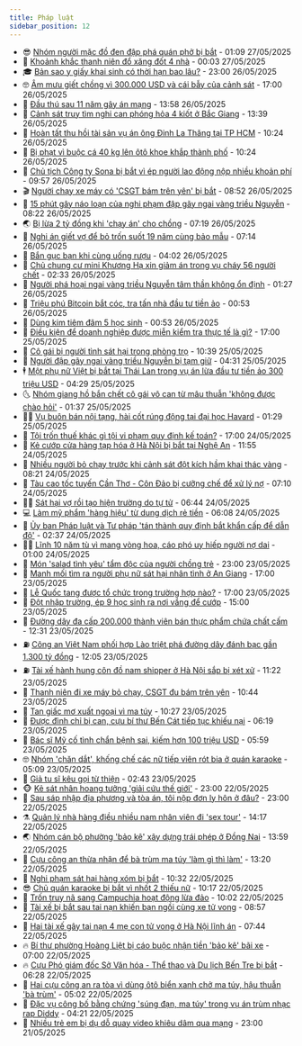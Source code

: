 ```yaml
---
title: Pháp luật
sidebar_position: 12
---
```


<!-- vnexpress-phap-luat:START -->
- 😎 [Nhóm người mặc đồ đen đập phá quán phở bị bắt](https://vnexpress.net/nhom-nguoi-mac-do-den-dap-pha-quan-pho-bi-bat-4890760.html) - 01:09 27/05/2025
- 🥰 [Khoảnh khắc thanh niên đổ xăng đốt 4 nhà](https://video.vnexpress.net/khoanh-khac-thanh-nien-do-xang-dot-4-nha-4890843.html) - 00:03 27/05/2025
- 🎓 [Bản sao y giấy khai sinh có thời hạn bao lâu?](https://vnexpress.net/ban-sao-y-giay-khai-sinh-co-thoi-han-bao-lau-4888717.html) - 23:00 26/05/2025
- 🤓 [Âm mưu giết chồng vì 300.000 USD và cái bẫy của cảnh sát](https://vnexpress.net/ke-bay-nguoc-nguoi-vo-am-muu-thu-tieu-chong-4890751.html) - 17:00 26/05/2025
- 🎊 [Đầu thú sau 11 năm gây án mạng](https://vnexpress.net/dau-thu-sau-11-nam-gay-an-mang-4890784.html) - 13:58 26/05/2025
- 🙉 [Cảnh sát truy tìm nghi can phóng hỏa 4 kiốt ở Bắc Giang](https://vnexpress.net/canh-sat-truy-tim-nghi-can-phong-hoa-4-kiot-o-bac-giang-4890789.html) - 13:39 26/05/2025
- 🤡 [Hoàn tất thu hồi tài sản vụ án ông Đinh La Thăng tại TP HCM](https://vnexpress.net/hoan-tat-thu-hoi-tai-san-vu-an-ong-dinh-la-thang-tai-tp-hcm-4890726.html) - 10:24 26/05/2025
- 🗽 [Bị phạt vì buộc cá 40 kg lên ôtô khoe khắp thành phố](https://vnexpress.net/bi-phat-vi-buoc-ca-40-kg-len-oto-khoe-khap-thanh-pho-4890682.html) - 10:24 26/05/2025
- 🌋 [Chủ tịch Công ty Sona bị bắt vì ép người lao động nộp nhiều khoản phí](https://vnexpress.net/chu-tich-cong-ty-sona-bi-bat-vi-ep-nguoi-lao-dong-nop-nhieu-khoan-phi-4890721.html) - 09:57 26/05/2025
- 🎬 [Người chạy xe máy có &#39;CSGT bám trên yên&#39; bị bắt](https://vnexpress.net/nguoi-chay-xe-may-co-csgt-bam-tren-yen-bi-bat-4890669.html) - 08:52 26/05/2025
- 💯 [15 phút gây náo loạn của nghi phạm đập gãy ngai vàng triều Nguyễn](https://vnexpress.net/15-phut-gay-nao-loan-cua-nghi-pham-dap-gay-ngai-vang-trieu-nguyen-4890523.html) - 08:22 26/05/2025
- 🌏 [Bị lừa 2 tỷ đồng khi &#39;chạy án&#39; cho chồng](https://vnexpress.net/bi-lua-2-ty-dong-khi-chay-an-cho-chong-4890597.html) - 07:19 26/05/2025
- 🌊 [Nghi án giết vợ để bỏ trốn suốt 19 năm cùng bảo mẫu](https://vnexpress.net/chong-bi-bat-vi-nghi-giet-vo-sau-19-nam-bo-tron-cung-bao-mau-4890555.html) - 07:14 26/05/2025
- 💂 [Bắn gục bạn khi cùng uống rượu](https://vnexpress.net/ban-guc-ban-khi-cung-uong-ruou-4890546.html) - 04:02 26/05/2025
- 🎡 [Chủ chung cư mini Khương Hạ xin giảm án trong vụ cháy 56 người chết](https://vnexpress.net/chu-chung-cu-mini-khuong-ha-xin-giam-an-trong-vu-chay-56-nguoi-chet-4890432.html) - 02:33 26/05/2025
- 🫶 [Người phá hoại ngai vàng triều Nguyễn tâm thần không ổn định](https://video.vnexpress.net/nguoi-pha-hoai-ngai-vang-trieu-nguyen-tam-than-khong-on-dinh-4890325.html) - 01:27 26/05/2025
- 🐲 [Triệu phú Bitcoin bắt cóc, tra tấn nhà đầu tư tiền ảo](https://vnexpress.net/trieu-phu-bitcoin-bat-coc-tra-tan-nha-dau-tu-tien-ao-4890406.html) - 00:53 26/05/2025
- 🚀 [Dùng kim tiêm đâm 5 học sinh](https://vnexpress.net/dung-kim-tiem-dam-5-hoc-sinh-4890356.html) - 00:53 26/05/2025
- 🎊 [Điều kiện để doanh nghiệp được miễn kiểm tra thực tế là gì?](https://vnexpress.net/dieu-kien-de-doanh-nghiep-duoc-mien-kiem-tra-thuc-te-la-gi-4888777.html) - 17:00 25/05/2025
- 🤗 [Cô gái bị người tình sát hại trong phòng trọ](https://vnexpress.net/co-gai-bi-nguoi-tinh-sat-hai-trong-phong-tro-4890302.html) - 10:39 25/05/2025
- 🗽 [Người đập gãy ngai vàng triều Nguyễn bị tạm giữ](https://vnexpress.net/nguoi-dap-gay-ngai-vang-trieu-nguyen-bi-tam-giu-4890255.html) - 04:31 25/05/2025
- 🕴 [Một phụ nữ Việt bị bắt tại Thái Lan trong vụ án lừa đầu tư tiền ảo 300 triệu USD](https://vnexpress.net/mot-phu-nu-viet-bi-bat-tai-thai-lan-trong-vu-an-lua-dau-tu-tien-ao-300-trieu-usd-4890151.html) - 04:29 25/05/2025
- 🌜 [Nhóm giang hồ bắn chết cô gái vô can từ mâu thuẫn &#39;không được chào hỏi&#39;](https://vnexpress.net/nhom-giang-ho-ban-chet-co-gai-vo-can-tu-mau-thuan-khong-duoc-chao-hoi-4890092.html) - 01:37 25/05/2025
- 🧑‍🏫 [Vụ buôn bán nội tạng, hài cốt rúng động tại đại học Havard](https://vnexpress.net/vu-buon-ban-noi-tang-hai-cot-rung-dong-tai-dai-hoc-havard-4890148.html) - 01:29 25/05/2025
- 🦩 [Tội trốn thuế khác gì tội vi phạm quy định kế toán?](https://vnexpress.net/toi-tron-thue-khac-gi-toi-vi-pham-quy-dinh-ke-toan-4887813.html) - 17:00 24/05/2025
- 💼 [Kẻ cướp cửa hàng tạp hóa ở Hà Nội bị bắt tại Nghệ An](https://vnexpress.net/ke-cuop-cua-hang-tap-hoa-o-ha-noi-bi-bat-tai-nghe-an-4890100.html) - 11:55 24/05/2025
- 💫 [Nhiều người bỏ chạy trước khi cảnh sát đột kích hầm khai thác vàng](https://vnexpress.net/nhieu-nguoi-bo-chay-truoc-khi-canh-sat-dot-kich-ham-khai-thac-vang-4890072.html) - 08:21 24/05/2025
- 🦅 [Tàu cao tốc tuyến Cần Thơ - Côn Đảo bị cưỡng chế để xử lý nợ](https://vnexpress.net/tau-cao-toc-tuyen-can-tho-con-dao-bi-cuong-che-de-xu-ly-no-4890062.html) - 07:10 24/05/2025
- 🧑‍💻 [Sát hại vợ rồi tạo hiện trường do tự tử](https://vnexpress.net/sat-hai-vo-roi-tao-hien-truong-do-tu-tu-4890058.html) - 06:44 24/05/2025
- 💻 [Làm mỹ phẩm &#39;hàng hiệu&#39; từ dung dịch rẻ tiền](https://vnexpress.net/lam-my-pham-hang-hieu-tu-dung-dich-re-tien-4889988.html) - 06:08 24/05/2025
- 🤠 [Ủy ban Pháp luật và Tư pháp &#39;tán thành quy định bắt khẩn cấp để dẫn độ&#39;](https://vnexpress.net/uy-ban-phap-luat-va-tu-phap-tan-thanh-quy-dinh-bat-khan-cap-de-dan-do-4889963.html) - 02:37 24/05/2025
- 🧑‍🏫 [Lĩnh 10 năm tù vì mang vòng hoa, cáo phó uy hiếp người nợ dai](https://vnexpress.net/linh-10-nam-tu-vi-mang-vong-hoa-cao-pho-uy-hiep-nguoi-no-dai-4889790.html) - 01:00 24/05/2025
- 🌈 [Món &#39;salad tình yêu&#39; tẩm độc của người chồng trẻ](https://vnexpress.net/mon-salad-tinh-yeu-tam-doc-cua-nguoi-chong-tre-4889837.html) - 23:00 23/05/2025
- 🌮 [Manh mối tìm ra người phụ nữ sát hại nhân tình ở An Giang](https://vnexpress.net/manh-moi-tim-ra-nguoi-phu-nu-sat-hai-nhan-tinh-o-an-giang-4889849.html) - 17:00 23/05/2025
- 🐲 [Lễ Quốc tang được tổ chức trong trường hợp nào?](https://vnexpress.net/le-quoc-tang-duoc-to-chuc-khi-nao-4889374.html) - 17:00 23/05/2025
- 🧰 [Đột nhập trường, ép 9 học sinh ra nơi vắng để cướp](https://vnexpress.net/dot-nhap-truong-ep-9-hoc-sinh-ra-noi-vang-de-cuop-4889868.html) - 15:00 23/05/2025
- 💄 [Đường dây đa cấp 200.000 thành viên bán thực phẩm chứa chất cấm](https://vnexpress.net/duong-day-da-cap-200-000-thanh-vien-ban-thuc-pham-chua-chat-cam-4889857.html) - 12:31 23/05/2025
- ⛽️ [Công an Việt Nam phối hợp Lào triệt phá đường dây đánh bạc gần 1.300 tỷ đồng](https://vnexpress.net/cong-an-viet-nam-phoi-hop-lao-triet-pha-duong-day-danh-bac-gan-1-300-ty-dong-4889855.html) - 12:05 23/05/2025
- ⛽️ [Tài xế hành hung côn đồ nam shipper ở Hà Nội sắp bị xét xử](https://vnexpress.net/tai-xe-hanh-hung-con-do-nam-shipper-o-ha-noi-sap-bi-xet-xu-4889838.html) - 11:22 23/05/2025
- 💂 [Thanh niên đi xe máy bỏ chạy, CSGT đu bám trên yên](https://vnexpress.net/thanh-nien-di-xe-may-bo-chay-csgt-du-bam-tren-yen-4889824.html) - 10:44 23/05/2025
- 🤔 [Tan giấc mơ xuất ngoại vì ma túy](https://vnexpress.net/tan-giac-mo-xuat-ngoai-vi-ma-tuy-4889809.html) - 10:27 23/05/2025
- 🧐 [Được đình chỉ bị can, cựu bí thư Bến Cát tiếp tục khiếu nại](https://vnexpress.net/duoc-dinh-chi-bi-can-cuu-bi-thu-ben-cat-tiep-tuc-khieu-nai-4889554.html) - 06:19 23/05/2025
- 🎃 [Bác sĩ Mỹ cố tình chẩn bệnh sai, kiếm hơn 100 triệu USD](https://vnexpress.net/bac-si-my-co-tinh-chan-benh-sai-kiem-hon-100-trieu-usd-4889644.html) - 05:59 23/05/2025
- 🤓 [Nhóm &#39;chăn dắt&#39;, khống chế các nữ tiếp viên rót bia ở quán karaoke](https://vnexpress.net/nhom-chan-dat-khong-che-cac-nu-tiep-vien-rot-bia-o-quan-karaoke-4889604.html) - 05:09 23/05/2025
- 💃 [Giả tu sĩ kêu gọi từ thiện](https://vnexpress.net/gia-tu-si-keu-goi-tu-thien-4889521.html) - 02:43 23/05/2025
- 🐵 [Kẻ sát nhân hoang tưởng &#39;giải cứu thế giới&#39;](https://vnexpress.net/ke-sat-nhan-hoang-tuong-giai-cuu-the-gioi-4889387.html) - 23:00 22/05/2025
- 🤖 [Sau sáp nhập địa phương và tòa án, tôi nộp đơn ly hôn ở đâu?](https://vnexpress.net/sau-sap-nhap-dia-phuong-va-toa-an-toi-nop-don-ly-hon-o-dau-4887817.html) - 23:00 22/05/2025
- ⚗️ [Quản lý nhà hàng điều nhiều nam nhân viên đi &#39;sex tour&#39;](https://vnexpress.net/moi-gioi-nam-nhan-vien-di-sex-tour-voi-khach-nu-4889407.html) - 14:17 22/05/2025
- 🌏 [Nhóm cán bộ phường &#39;bảo kê&#39; xây dựng trái phép ở Đồng Nai](https://vnexpress.net/nhom-can-bo-phuong-bao-ke-xay-dung-trai-phep-o-dong-nai-4889404.html) - 13:59 22/05/2025
- 🦆 [Cựu công an thừa nhận để bà trùm ma túy &#39;làm gì thì làm&#39;](https://vnexpress.net/moi-quan-he-giua-hai-cuu-cong-an-voi-nguoi-cam-dau-duong-day-ma-tuy-4889380.html) - 13:20 22/05/2025
- 🐎 [Nghi phạm sát hại hàng xóm bị bắt](https://vnexpress.net/nghi-pham-sat-hai-hang-xom-bi-bat-4889362.html) - 10:32 22/05/2025
- 😎 [Chủ quán karaoke bị bắt vì nhốt 2 thiếu nữ](https://vnexpress.net/chu-quan-karaoke-bi-bat-vi-nhot-2-thieu-nu-4889327.html) - 10:17 22/05/2025
- 💪 [Trốn truy nã sang Campuchia hoạt động lừa đảo](https://vnexpress.net/tron-truy-na-sang-campuchia-hoat-dong-lua-dao-4889333.html) - 10:02 22/05/2025
- 🤡 [Tài xế bị bắt sau tai nạn khiến bạn ngồi cùng xe tử vong](https://vnexpress.net/tai-xe-bi-bat-sau-tai-nan-khien-ban-ngoi-cung-xe-tu-vong-4889299.html) - 08:57 22/05/2025
- 🌁 [Hai tài xế gây tai nạn 4 mẹ con tử vong ở Hà Nội lĩnh án](https://vnexpress.net/hai-tai-xe-gay-tai-nan-4-me-con-tu-vong-o-ha-noi-linh-an-4889174.html) - 07:44 22/05/2025
- 🔥 [Bí thư phường Hoàng Liệt bị cáo buộc nhận tiền &#39;bảo kê&#39; bãi xe](https://vnexpress.net/bi-thu-phuong-hoang-liet-bi-cao-buoc-nhan-tien-bao-ke-bai-xe-4889209.html) - 07:00 22/05/2025
- 🔥 [Cựu Phó giám đốc Sở Văn hóa - Thể thao và Du lịch Bến Tre bị bắt](https://vnexpress.net/cuu-pho-giam-doc-so-van-hoa-the-thao-va-du-lich-ben-tre-bi-bat-4889193.html) - 06:28 22/05/2025
- 👺 [Hai cựu công an ra tòa vì dùng ôtô biển xanh chở ma túy, hậu thuẫn &#39;bà trùm&#39;](https://vnexpress.net/hai-cuu-cong-an-ra-toa-vi-dung-oto-bien-xanh-cho-ma-tuy-hau-thuan-ba-trum-4889159.html) - 05:02 22/05/2025
- 🎊 [Đặc vụ công bố bằng chứng &#39;súng đạn, ma túy&#39; trong vụ án trùm nhạc rap Diddy](https://vnexpress.net/dac-vu-cong-bo-bang-chung-sung-dan-ma-tuy-trong-vu-an-trum-nhac-rap-diddy-4889134.html) - 04:21 22/05/2025
- 🎊 [Nhiều trẻ em bị dụ dỗ quay video khiêu dâm qua mạng](https://vnexpress.net/nhieu-tre-em-bi-du-do-quay-video-khieu-dam-qua-mang-4888967.html) - 23:00 21/05/2025<!-- vnexpress-phap-luat:END -->
